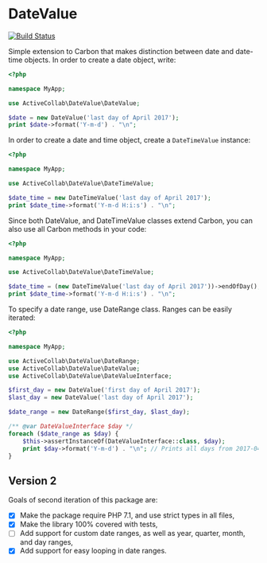 # DateValue

[![Build Status](https://travis-ci.org/activecollab/datevalue.svg?branch=master)](https://travis-ci.org/activecollab/datevalue)

Simple extension to Carbon that makes distinction between date and date-time objects. In order to create a date object, write:

```php
<?php

namespace MyApp;

use ActiveCollab\DateValue\DateValue;

$date = new DateValue('last day of April 2017');
print $date->format('Y-m-d') . "\n";
```

In order to create a date and time object, create a `DateTimeValue` instance:

```php
<?php

namespace MyApp;

use ActiveCollab\DateValue\DateTimeValue;

$date_time = new DateTimeValue('last day of April 2017');
print $date_time->format('Y-m-d H:i:s') . "\n";
```

Since both DateValue, and DateTimeValue classes extend Carbon, you can also use all Carbon methods in your code:

```php
<?php

namespace MyApp;

use ActiveCollab\DateValue\DateTimeValue;

$date_time = (new DateTimeValue('last day of April 2017'))->endOfDay();
print $date_time->format('Y-m-d H:i:s') . "\n";
```

To specify a date range, use DateRange class. Ranges can be easily iterated:

```php
<?php

namespace MyApp;

use ActiveCollab\DateValue\DateRange;
use ActiveCollab\DateValue\DateValue;
use ActiveCollab\DateValue\DateValueInterface;

$first_day = new DateValue('first day of April 2017');
$last_day = new DateValue('last day of April 2017');

$date_range = new DateRange($first_day, $last_day);

/** @var DateValueInterface $day */
foreach ($date_range as $day) {
    $this->assertInstanceOf(DateValueInterface::class, $day);
    print $day->format('Y-m-d') . "\n"; // Prints all days from 2017-04-01 to 2017-04-30.
}
```

## Version 2

Goals of second iteration of this package are:

* [x] Make the package require PHP 7.1, and use strict types in all files,
* [x] Make the library 100% covered with tests,
* [ ] Add support for custom date ranges, as well as year, quarter, month, and day ranges,
* [x] Add support for easy looping in date ranges.
